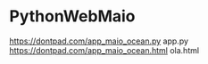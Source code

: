 # PythonWebMaio

https://dontpad.com/app_maio_ocean.py   app.py
https://dontpad.com/app_maio_ocean.html ola.html